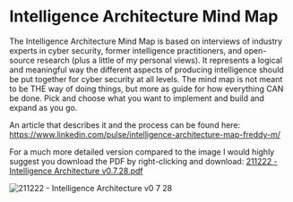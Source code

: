 # Intelligence Architecture Mind Map

The Intelligence Architecture Mind Map is based on interviews of industry experts in cyber security, former intelligence practitioners, and open-source research (plus a little of my personal views). It represents a logical and meaningful way the different aspects of producing intelligence should be put together for cyber security at all levels. The mind map is not meant to be THE way of doing things, but more as guide for how everything CAN be done. Pick and choose what you want to implement and build and expand as you go.

An article that describes it and the process can be found here: https://www.linkedin.com/pulse/intelligence-architecture-map-freddy-m/

For a much more detailed version compared to the image I would highly suggest you download the PDF by right-clicking and download:
[211222 - Intelligence Architecture v0.7.28.pdf](https://github.com/Errum/IntelArchitectureMap/files/7763165/211222.-.Intelligence.Architecture.v0.7.28.pdf)

![211222 - Intelligence Architecture v0 7 28](https://user-images.githubusercontent.com/48282036/147107784-5d9573f4-9565-4f0b-a052-c27c37c45956.png?raw=true)
